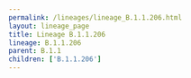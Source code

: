 ```yaml
---
permalink: /lineages/lineage_B.1.1.206.html
layout: lineage_page
title: Lineage B.1.1.206
lineage: B.1.1.206
parent: B.1.1
children: ['B.1.1.206']
---
```

